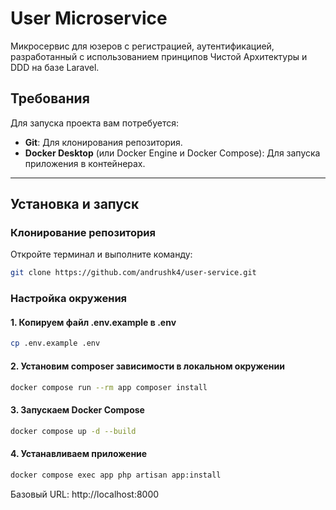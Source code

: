 # User Microservice

Микросервис для юзеров с регистрацией, аутентификацией, разработанный с использованием принципов Чистой Архитектуры и DDD на базе Laravel.

## Требования

Для запуска проекта вам потребуется:

* **Git**: Для клонирования репозитория.
* **Docker Desktop** (или Docker Engine и Docker Compose): Для запуска приложения в контейнерах.

---

## Установка и запуск

### Клонирование репозитория

Откройте терминал и выполните команду:

```sh
git clone https://github.com/andrushk4/user-service.git
```

### Настройка окружения

#### 1. Копируем файл .env.example в .env
```sh
cp .env.example .env
```
#### 2. Установим composer зависимости в локальном окружении
```sh
docker compose run --rm app composer install
```
#### 3. Запускаем Docker Compose
```sh
docker compose up -d --build
```
#### 4. Устанавливаем приложение
```sh
docker compose exec app php artisan app:install
```

Базовый URL: http://localhost:8000